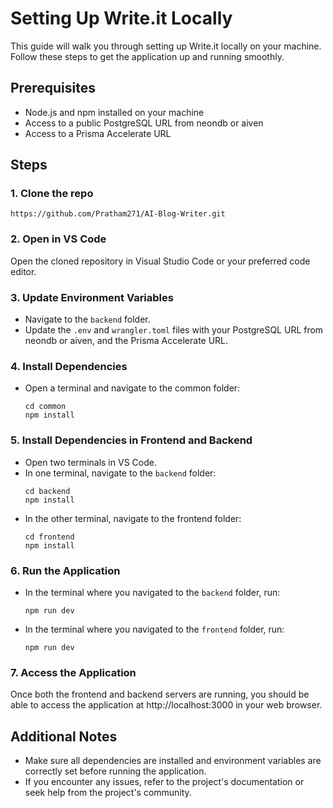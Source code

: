 # Setting Up Write.it Locally
This guide will walk you through setting up Write.it locally on your machine. Follow these steps to get the application up and running smoothly.

## Prerequisites
- Node.js and npm installed on your machine
- Access to a public PostgreSQL URL from neondb or aiven
- Access to a Prisma Accelerate URL

## Steps

 ### 1. Clone the repo
   ```
   https://github.com/Pratham271/AI-Blog-Writer.git
  ```
### 2. Open in VS Code
  Open the cloned repository in Visual Studio Code or your preferred code editor.
### 3. Update Environment Variables
  - Navigate to the ``backend`` folder.
  - Update the ``.env`` and ``wrangler.toml`` files with your PostgreSQL URL from neondb or aiven, and the Prisma Accelerate URL.
### 4. Install Dependencies
  - Open a terminal and navigate to the common folder:
      ```
      cd common
      npm install
      ```
### 5. Install Dependencies in Frontend and Backend
  - Open two terminals in VS Code.
  - In one terminal, navigate to the ``backend`` folder:
    ```
    cd backend
    npm install
    ```
  - In the other terminal, navigate to the frontend folder:
    ```
    cd frontend
    npm install
    ````
### 6. Run the Application
  - In the terminal where you navigated to the ``backend`` folder, run:
    ```
    npm run dev
    ```
  - In the terminal where you navigated to the ``frontend`` folder, run:
    ```
    npm run dev
    ```
### 7. Access the Application
  Once both the frontend and backend servers are running, you should be able to access the application at http://localhost:3000 in your web browser.

## Additional Notes
  - Make sure all dependencies are installed and environment variables are correctly set before running the application.
  - If you encounter any issues, refer to the project's documentation or seek help from the project's community.
